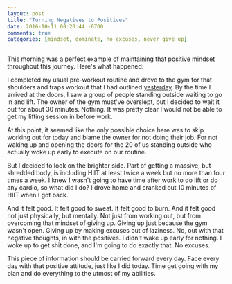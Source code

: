 ```yaml
---
layout: post
title: "Turning Negatives to Positives"
date: 2016-10-11 08:20:44 -0700
comments: true
categories: [mindset, dominate, no excuses, never give up]
---
```


This morning was a perfect example of maintaining that positive mindset throughout this journey. Here's what happened:

I completed my usual pre-workout routine and drove to the gym for that shoulders and traps workout that I had outlined [yesterday](/blog/2016/10/10/tomorrows-new-shoulder-routine/ "Tomorrow's New Shoulder Routine"). By the time I arrived at the doors, I saw a group of people standing outside waiting to go in and lift. The owner of the gym must've overslept, but I decided to wait it out for about 30 minutes. Nothing. It was pretty clear I would not be able to get my lifting session in before work.

At this point, it seemed like the only possible choice here was to skip working out for today and blame the owner for not doing their job. For not waking up and opening the doors for the 20 of us standing outside who actually woke up early to execute on our routine.

But I decided to look on the brighter side. Part of getting a massive, but shredded body, is including HIIT at least twice a week but no more than four times a week. I knew I wasn't going to have time after work to do lift or do any cardio, so what did I do? I drove home and cranked out 10 minutes of HIIT when I got back.

And it felt good. It felt good to sweat. It felt good to burn. And it felt good not just physically, but mentally. Not just from working out, but from overcoming that mindset of giving up. Giving up just because the gym wasn't open. Giving up by making excuses out of laziness. No, out with that negative thoughts, in with the positives. I didn't wake up early for nothing. I woke up to get shit done, and I'm going to do exactly that. No excuses.

This piece of information should be carried forward every day. Face every day with that positive attitude, just like I did today. Time get going with my plan and do everything to the utmost of my abilities.
